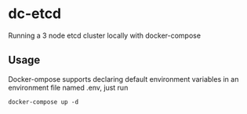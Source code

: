 # dc-etcd
Running a 3 node etcd cluster locally with docker-compose 

## Usage
Docker-ompose supports declaring default environment variables in an environment file named .env, just run
``` 
docker-compose up -d
```


